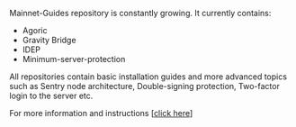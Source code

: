 Mainnet-Guides repository is constantly growing. It currently contains:
- Agoric
- Gravity Bridge 
- IDEP
- Minimum-server-protection
  
All repositories contain basic installation guides and more advanced topics such as Sentry node architecture, Double-signing protection, Two-factor login to the server etc.

For more information and instructions [[click here](https://github.com/AlexToTheSun/Validator_Activity)]
